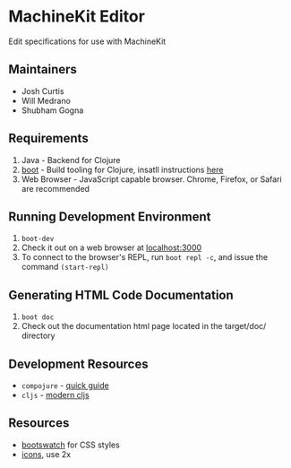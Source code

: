 # MachineKit Editor
Edit specifications for use with MachineKit

## Maintainers
- Josh Curtis
- Will Medrano
- Shubham Gogna

## Requirements
1. Java - Backend for Clojure
2. [boot](boot-clj.com) - Build tooling for Clojure, insatll instructions [here](https://github.com/boot-clj/boot#install)
3. Web Browser - JavaScript capable browser. Chrome, Firefox, or Safari are recommended

## Running Development Environment
1. `boot-dev`
2. Check it out on a web browser at [localhost:3000](localhost:3000)
3. To connect to the browser's REPL, run `boot repl -c`, and issue the command `(start-repl)`

## Generating HTML Code Documentation
1. `boot doc`
2. Check out the documentation html page located in the target/doc/ directory

## Development Resources
* `compojure` - [quick guide](https://learnxinyminutes.com/docs/compojure/)
* `cljs` - [modern cljs](https://github.com/magomimmo/modern-cljs)

## Resources
* [bootswatch](https://bootswatch.com) for CSS styles
* [icons](https://design.google.com/icons/), use 2x
